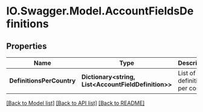 # IO.Swagger.Model.AccountFieldsDefinitions
## Properties

Name | Type | Description | Notes
------------ | ------------- | ------------- | -------------
**DefinitionsPerCountry** | **Dictionary&lt;string, List&lt;AccountFieldDefinition&gt;&gt;** | List of field definitions per country | [optional] 

[[Back to Model list]](../README.md#documentation-for-models) [[Back to API list]](../README.md#documentation-for-api-endpoints) [[Back to README]](../README.md)

